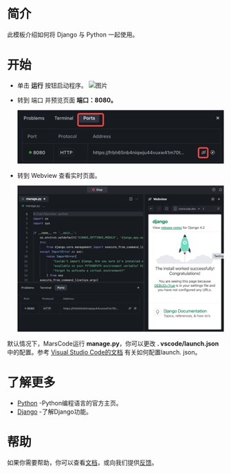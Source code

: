 # 简介
此模板介绍如何将 Django 与 Python 一起使用。
# 开始
* 单击 **运行** 按钮启动程序。
![图片](https://p9-arcosite.byteimg.com/tos-cn-i-goo7wpa0wc/88f6fdde2a9b4ead9476ac31be8043f6~tplv-goo7wpa0wc-image.image)

* 转到 端口 并预览页面 **端口：8080。**

   ![图片](../../images/native_python_django/cloud_port.jpeg)

* 转到 Webview 查看实时页面。

   ![图片](../../images/native_python_django/preview.jpeg)

默认情况下，MarsCode运行 **manage.py**，你可以更改 **. vscode/launch.json** 中的配置。参考 [Visual Studio Code的文档](https://code.visualstudio.com/docs/editor/debugging) 有关如何配置launch. json。
# 了解更多
- [Python](https://www.python.org/) -Python编程语言的官方主页。
- [Django](https://www.djangoproject.com/) -了解Django功能。
# 帮助
如果你需要帮助，你可以查看[文档](https://docs.marscode.cn/)，或向我们提供[反馈](https://juejin.cn/pin/club/7359094304150650889?utm_source=doc&utm_medium=marscode)。


